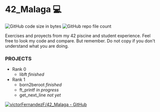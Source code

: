 # 42_Malaga :computer:

![GitHub code size in bytes](https://img.shields.io/github/languages/code-size/VictorFernandezF/42_Malaga?style=for-the-badge)
![GitHub repo file count](https://img.shields.io/github/directory-file-count/victorFernandezF/42_Malaga?style=for-the-badge)

Exercises and proyects from my 42 piscine and student experience.
Feel free to look my code and compare. But remember. Do not copy if you don't understand what you are doing.

### PROJECTS
- Rank 0
	- libft *finished*
- Rank 1
	- born2beroot *finished*
	- ft_printf *in progress*
	- get_next_line *not yet*

[![victorFernandezF/42_Malaga - GitHub](https://gh-card.dev/repos/victorFernandezF/42_Malaga.svg)](https://github.com/victorFernandezF/42_Malaga)
